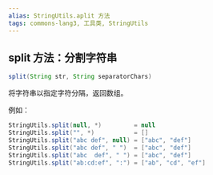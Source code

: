 ```yaml
---
alias: StringUtils.aplit 方法
tags: commons-lang3, 工具类, StringUtils
---
```


## split 方法：分割字符串

```java
split(String str, String separatorChars)
```

将字符串以指定字符分隔，返回数组。

例如：

```java
StringUtils.split(null, *)         = null
StringUtils.split("", *)           = []
StringUtils.split("abc def", null) = ["abc", "def"]
StringUtils.split("abc def", " ")  = ["abc", "def"]
StringUtils.split("abc  def", " ") = ["abc", "def"]
StringUtils.split("ab:cd:ef", ":") = ["ab", "cd", "ef"]
```


